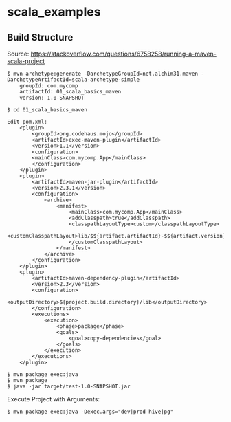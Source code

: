 # scala_examples

## Build Structure

Source: https://stackoverflow.com/questions/6758258/running-a-maven-scala-project

    $ mvn archetype:generate -DarchetypeGroupId=net.alchim31.maven -DarchetypeArtifactId=scala-archetype-simple
        groupId: com.mycomp
        artifactId: 01_scala_basics_maven
        version: 1.0-SNAPSHOT

    $ cd 01_scala_basics_maven

    Edit pom.xml:
        <plugin>
            <groupId>org.codehaus.mojo</groupId>
            <artifactId>exec-maven-plugin</artifactId>
            <version>1.1</version>
            <configuration>
            <mainClass>com.mycomp.App</mainClass>
            </configuration>
        </plugin>
        <plugin>
            <artifactId>maven-jar-plugin</artifactId>
            <version>2.3.1</version>
            <configuration>
                <archive>
                    <manifest>
                        <mainClass>com.mycomp.App</mainClass>
                        <addClasspath>true</addClasspath>
                        <classpathLayoutType>custom</classpathLayoutType>
                        <customClasspathLayout>lib/$${artifact.artifactId}-$${artifact.version}$${dashClassifier?}.$${artifact.extension}
                        </customClasspathLayout>
                    </manifest>
                </archive>
            </configuration>
        </plugin>
        <plugin>
            <artifactId>maven-dependency-plugin</artifactId>
            <version>2.3</version>
            <configuration>
                <outputDirectory>${project.build.directory}/lib</outputDirectory>
            </configuration>
            <executions>
                <execution>
                    <phase>package</phase>
                    <goals>
                        <goal>copy-dependencies</goal>
                    </goals>
                </execution>
            </executions>
        </plugin>

    $ mvn package exec:java
    $ mvn package
    $ java -jar target/test-1.0-SNAPSHOT.jar

Execute Project with Arguments:

    $ mvn package exec:java -Dexec.args="dev|prod hive|pg"
